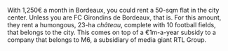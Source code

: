 With 1,250€ a month in Bordeaux, you could rent a 50-sqm flat in the city center. Unless you are FC Girondins de Bordeaux, that is. For this amount, they rent a humongous, 23-ha _château_, complete with 10 football fields, that belongs to the city. This comes on top of a €1m-a-year subsidy to a company that belongs to M6, a subsidiary of media giant RTL Group.